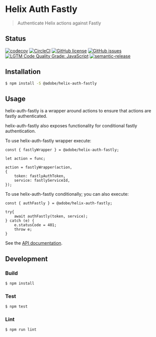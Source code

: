 # Helix Auth Fastly

> Authenticate Helix actions against Fastly

## Status
[![codecov](https://img.shields.io/codecov/c/github/adobe/helix-auth-fastly.svg)](https://codecov.io/gh/adobe/helix-auth-fastly)
[![CircleCI](https://img.shields.io/circleci/project/github/adobe/helix-auth-fastly.svg)](https://circleci.com/gh/adobe/helix-auth-fastly)
[![GitHub license](https://img.shields.io/github/license/adobe/helix-auth-fastly.svg)](https://github.com/adobe/helix-auth-fastly/blob/master/LICENSE.txt)
[![GitHub issues](https://img.shields.io/github/issues/adobe/helix-auth-fastly.svg)](https://github.com/adobe/helix-auth-fastly/issues)
[![LGTM Code Quality Grade: JavaScript](https://img.shields.io/lgtm/grade/javascript/g/adobe/helix-auth-fastly.svg?logo=lgtm&logoWidth=18)](https://lgtm.com/projects/g/adobe/helix-auth-fastly)
[![semantic-release](https://img.shields.io/badge/%20%20%F0%9F%93%A6%F0%9F%9A%80-semantic--release-e10079.svg)](https://github.com/semantic-release/semantic-release)

## Installation

```bash
$ npm install -S @adobe/helix-auth-fastly
```

## Usage
helix-auth-fastly is a wrapper around actions to ensure that actions are fastly authenticated.

helix-auth-fastly also exposes functionality for conditional fastly authentication.

To use helix-auth-fastly wrapper execute:
```
const { fastlyWrapper } = @adobe/helix-auth-fastly; 

let action = func;

action = fastlyWrapper(action,
{
    token: fastlyAuthToken, 
    service: fastlyServiceId,
});
```

To use helix-auth-fastly conditionally; you can also execute:
```
const { authFastly } = @adobe/helix-auth-fastly;

try{
    await authFastly(token, service);
} catch (e) {
    e.statusCode = 401;
    throw e;
}
```

See the [API documentation](docs/API.md).

## Development

### Build

```bash
$ npm install
```

### Test

```bash
$ npm test
```

### Lint

```bash
$ npm run lint
```
